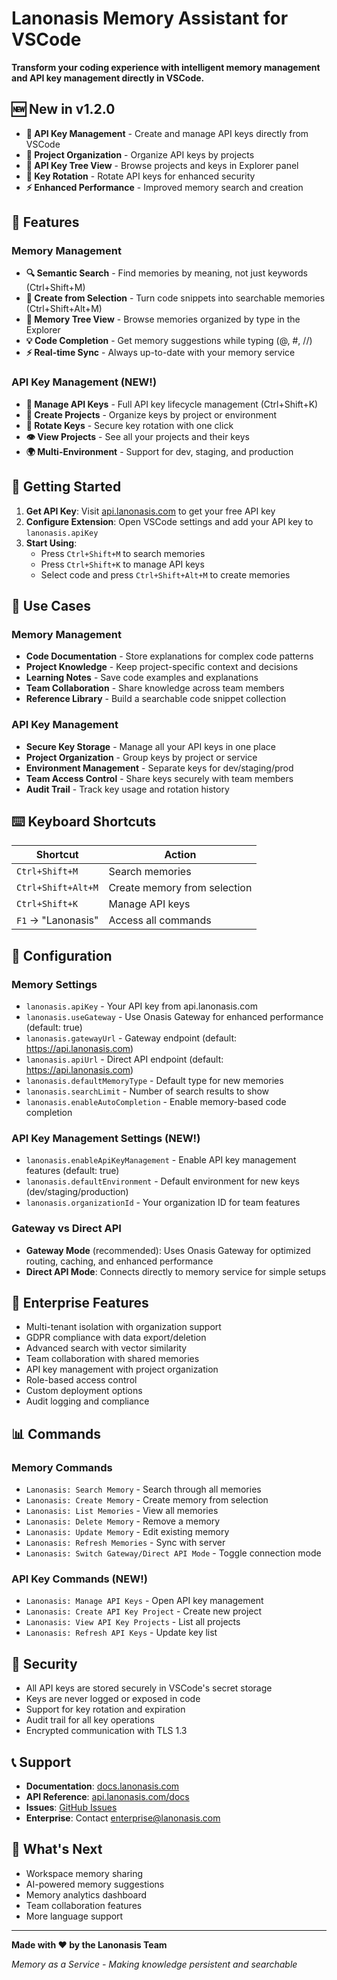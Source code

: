 # Lanonasis Memory Assistant for VSCode

**Transform your coding experience with intelligent memory management and API key management directly in VSCode.**

## 🆕 New in v1.2.0

- **🔑 API Key Management** - Create and manage API keys directly from VSCode
- **📁 Project Organization** - Organize API keys by projects
- **🌳 API Key Tree View** - Browse projects and keys in Explorer panel
- **🔄 Key Rotation** - Rotate API keys for enhanced security
- **⚡ Enhanced Performance** - Improved memory search and creation

## 🧠 Features

### Memory Management
- **🔍 Semantic Search** - Find memories by meaning, not just keywords (Ctrl+Shift+M)
- **📝 Create from Selection** - Turn code snippets into searchable memories (Ctrl+Shift+Alt+M)  
- **🌳 Memory Tree View** - Browse memories organized by type in the Explorer
- **💡 Code Completion** - Get memory suggestions while typing (@, #, //)
- **⚡ Real-time Sync** - Always up-to-date with your memory service

### API Key Management (NEW!)
- **🔑 Manage API Keys** - Full API key lifecycle management (Ctrl+Shift+K)
- **📁 Create Projects** - Organize keys by project or environment
- **🔄 Rotate Keys** - Secure key rotation with one click
- **👁️ View Projects** - See all your projects and their keys
- **🌍 Multi-Environment** - Support for dev, staging, and production

## 🚀 Getting Started

1. **Get API Key**: Visit [api.lanonasis.com](https://api.lanonasis.com) to get your free API key
2. **Configure Extension**: Open VSCode settings and add your API key to `lanonasis.apiKey`
3. **Start Using**: 
   - Press `Ctrl+Shift+M` to search memories
   - Press `Ctrl+Shift+K` to manage API keys
   - Select code and press `Ctrl+Shift+Alt+M` to create memories

## 🎯 Use Cases

### Memory Management
- **Code Documentation** - Store explanations for complex code patterns
- **Project Knowledge** - Keep project-specific context and decisions
- **Learning Notes** - Save code examples and explanations  
- **Team Collaboration** - Share knowledge across team members
- **Reference Library** - Build a searchable code snippet collection

### API Key Management
- **Secure Key Storage** - Manage all your API keys in one place
- **Project Organization** - Group keys by project or service
- **Environment Management** - Separate keys for dev/staging/prod
- **Team Access Control** - Share keys securely with team members
- **Audit Trail** - Track key usage and rotation history

## ⌨️ Keyboard Shortcuts

| Shortcut | Action |
|----------|--------|
| `Ctrl+Shift+M` | Search memories |
| `Ctrl+Shift+Alt+M` | Create memory from selection |
| `Ctrl+Shift+K` | Manage API keys |
| `F1` → "Lanonasis" | Access all commands |

## 🔧 Configuration

### Memory Settings
- `lanonasis.apiKey` - Your API key from api.lanonasis.com
- `lanonasis.useGateway` - Use Onasis Gateway for enhanced performance (default: true)
- `lanonasis.gatewayUrl` - Gateway endpoint (default: https://api.lanonasis.com)
- `lanonasis.apiUrl` - Direct API endpoint (default: https://api.lanonasis.com)
- `lanonasis.defaultMemoryType` - Default type for new memories
- `lanonasis.searchLimit` - Number of search results to show
- `lanonasis.enableAutoCompletion` - Enable memory-based code completion

### API Key Management Settings (NEW!)
- `lanonasis.enableApiKeyManagement` - Enable API key management features (default: true)
- `lanonasis.defaultEnvironment` - Default environment for new keys (dev/staging/production)
- `lanonasis.organizationId` - Your organization ID for team features

### Gateway vs Direct API
- **Gateway Mode** (recommended): Uses Onasis Gateway for optimized routing, caching, and enhanced performance
- **Direct API Mode**: Connects directly to memory service for simple setups

## 🏢 Enterprise Features

- Multi-tenant isolation with organization support
- GDPR compliance with data export/deletion
- Advanced search with vector similarity
- Team collaboration with shared memories
- API key management with project organization
- Role-based access control
- Custom deployment options
- Audit logging and compliance

## 📊 Commands

### Memory Commands
- `Lanonasis: Search Memory` - Search through all memories
- `Lanonasis: Create Memory` - Create memory from selection
- `Lanonasis: List Memories` - View all memories
- `Lanonasis: Delete Memory` - Remove a memory
- `Lanonasis: Update Memory` - Edit existing memory
- `Lanonasis: Refresh Memories` - Sync with server
- `Lanonasis: Switch Gateway/Direct API Mode` - Toggle connection mode

### API Key Commands (NEW!)
- `Lanonasis: Manage API Keys` - Open API key management
- `Lanonasis: Create API Key Project` - Create new project
- `Lanonasis: View API Key Projects` - List all projects
- `Lanonasis: Refresh API Keys` - Update key list

## 🔐 Security

- All API keys are stored securely in VSCode's secret storage
- Keys are never logged or exposed in code
- Support for key rotation and expiration
- Audit trail for all key operations
- Encrypted communication with TLS 1.3

## 📞 Support

- **Documentation**: [docs.lanonasis.com](https://docs.lanonasis.com)
- **API Reference**: [api.lanonasis.com/docs](https://api.lanonasis.com/docs)
- **Issues**: [GitHub Issues](https://github.com/lanonasis/lanonasis-maas/issues)
- **Enterprise**: Contact enterprise@lanonasis.com

## 🎉 What's Next

- Workspace memory sharing
- AI-powered memory suggestions
- Memory analytics dashboard
- Team collaboration features
- More language support

---

**Made with ❤️ by the Lanonasis Team**

*Memory as a Service - Making knowledge persistent and searchable*